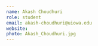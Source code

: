 ```yaml
---
name: Akash Choudhuri
role: student
email: akash-choudhuri@uiowa.edu
website: 
photo: Akash_Choudhuri.jpg
---
```


<!--I like teaching Computer Science!-->
